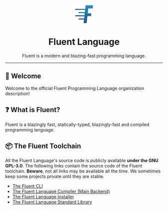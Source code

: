 <div align="center">
    <img src="logo.png" height="60" width="60">
    <h1>Fluent Language</h1>
    Fluent is a modern and blazing-fast programming language.
</div>

---

## 👋 Welcome

Welcome to the official Fluent Programming Language organization description!

## ❓ What is Fluent?

Fluent is a blazingly fast, statically-typed, blazingly-fast and compiled programming language.


## 📦 The Fluent Toolchain

All the Fluent Language's source code is publicly available **under the GNU GPL-3.0**.
The following links contain the source code of the Fluent toolchain. **Beware**, not
all links may be available all the time. We sometimes keep some projects private until they are
stable.

- [The Fluent CLI](https://github.com/fluent-lang/Fluent)
- [The Fluent Language Compiler (Main Backend)](https://github.com/fluent-lang/fluentc)
- [The Fluent Language Installer](https://github.com/fluent-lang/Installer)
- [The Fluent Language Standard Library](https://github.com/fluent-lang/stdlib)
